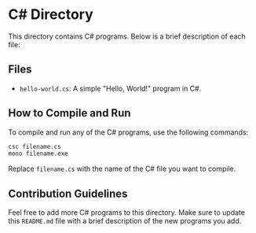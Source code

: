 # C# Directory

This directory contains C# programs. Below is a brief description of each file:

## Files

- `hello-world.cs`: A simple "Hello, World!" program in C#.

## How to Compile and Run

To compile and run any of the C# programs, use the following commands:

```sh
csc filename.cs
mono filename.exe
```

Replace `filename.cs` with the name of the C# file you want to compile.

## Contribution Guidelines

Feel free to add more C# programs to this directory. Make sure to update this `README.md` file with a brief description of the new programs you add.
